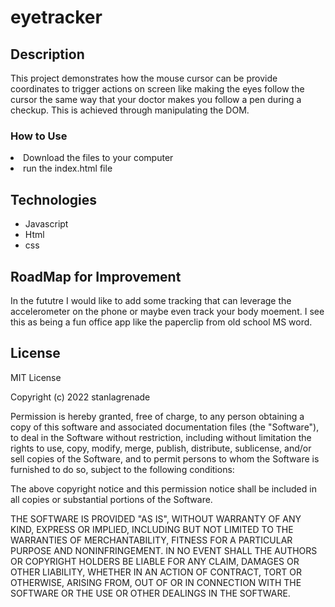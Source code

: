 # eyetracker

## Description

This project demonstrates how the mouse cursor can be provide coordinates to trigger actions on screen like making the eyes follow the cursor the same way that your doctor makes you follow a pen during a checkup. This is achieved through manipulating the DOM.

<h3>How to Use</h3>
<li>Download the files to your computer</li>
<li>run the index.html file</li>

## Technologies

- Javascript
- Html
- css

## RoadMap for Improvement

In the fututre I would like to add some tracking that can leverage the accelerometer on the phone or maybe even track your body moement. I see this as being a fun office app like the paperclip from old school MS word.

<h2>License</h2>
  <p>MIT License</p>
  <p>Copyright (c) 2022 stanlagrenade</p>
  <p>Permission is hereby granted, free of charge, to any person obtaining a copy
of this software and associated documentation files (the "Software"), to deal
in the Software without restriction, including without limitation the rights
to use, copy, modify, merge, publish, distribute, sublicense, and/or sell
copies of the Software, and to permit persons to whom the Software is
furnished to do so, subject to the following conditions:</p>
  <p>The above copyright notice and this permission notice shall be included in all
copies or substantial portions of the Software.</p>
  <p>THE SOFTWARE IS PROVIDED "AS IS", WITHOUT WARRANTY OF ANY KIND, EXPRESS OR
IMPLIED, INCLUDING BUT NOT LIMITED TO THE WARRANTIES OF MERCHANTABILITY,
FITNESS FOR A PARTICULAR PURPOSE AND NONINFRINGEMENT. IN NO EVENT SHALL THE
AUTHORS OR COPYRIGHT HOLDERS BE LIABLE FOR ANY CLAIM, DAMAGES OR OTHER
LIABILITY, WHETHER IN AN ACTION OF CONTRACT, TORT OR OTHERWISE, ARISING FROM,
OUT OF OR IN CONNECTION WITH THE SOFTWARE OR THE USE OR OTHER DEALINGS IN THE
SOFTWARE.</p>
